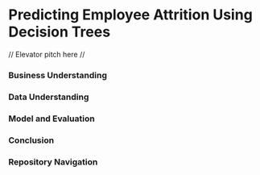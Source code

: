 # Predicting Employee Attrition Using Decision Trees
// Elevator pitch here //

### Business Understanding

### Data Understanding

### Model and Evaluation

### Conclusion

### Repository Navigation
